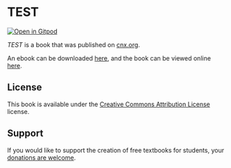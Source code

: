 # TEST

[![Open in Gitpod](https://gitpod.io/button/open-in-gitpod.svg)](https://gitpod.io/from-referrer/)

_TEST_ is a book that was published on [cnx.org](https://cnx.org/).

An ebook can be downloaded [here](https://github.com/cnx-user-books/cnxbook-test/releases/latest), and the book can be viewed online [here](https://github.com/cnx-user-books/cnxbook-test/releases/latest).

## License
This book is available under the [Creative Commons Attribution License](./LICENSE) license.

## Support
If you would like to support the creation of free textbooks for students, your [donations are welcome](https://riceconnect.rice.edu/donation/support-openstax-banner).
